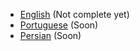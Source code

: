 - [English](/content/en-us) (Not complete yet) 
- [Portuguese](/content/pt-br) (Soon) 
- [Persian](/content/fa-ir) (Soon)
